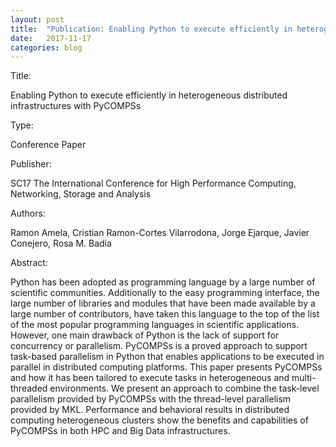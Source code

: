 ```yaml
---
layout: post
title:  "Publication: Enabling Python to execute efficiently in heterogeneous distributed infrastructures with PyCOMPSs"
date:   2017-11-17 
categories: blog
---
```


Title:

Enabling Python to execute efficiently in heterogeneous distributed infrastructures with PyCOMPSs


Type:

Conference Paper


Publisher:

SC17 The International Conference for High Performance Computing, Networking, Storage and Analysis


Authors: 

Ramon Amela, Cristian Ramon-Cortes Vilarrodona, Jorge Ejarque, Javier Conejero, Rosa M. Badia


Abstract: 

Python has been adopted as programming language by a large number of scientific communities. Additionally to the easy programming interface, the large number of libraries and modules that have been made available by a large number of contributors, have taken this language to the top of the list of the most popular programming languages in scientific applications. However, one main drawback of Python is the lack of support for concurrency or parallelism. PyCOMPSs is a proved approach to support task-based parallelism in Python that enables applications to be executed in parallel in distributed computing platforms. This paper presents PyCOMPSs and how it has been tailored to execute tasks in heterogeneous and multi-threaded environments. We present an approach to combine the task-level parallelism provided by PyCOMPSs with the thread-level parallelism provided by MKL. Performance and behavioral results in distributed computing heterogeneous clusters show the benefits and capabilities of PyCOMPSs in both HPC and Big Data infrastructures.

